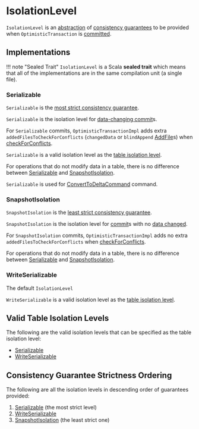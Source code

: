 # IsolationLevel

`IsolationLevel` is an [abstraction](#contract) of [consistency guarantees](#implementations) to be provided when `OptimisticTransaction` is [committed](OptimisticTransaction.md#commit).

## Implementations

!!! note "Sealed Trait"
    `IsolationLevel` is a Scala **sealed trait** which means that all of the implementations are in the same compilation unit (a single file).

### <span id="Serializable"> Serializable

`Serializable` is the [most strict consistency guarantee](#allLevelsInDescOrder).

`Serializable` is the isolation level for [data-changing commit](OptimisticTransactionImpl.md#commit-isolationLevelToUse)s.

For `Serializable` commits, `OptimisticTransactionImpl` adds extra `addedFilesToCheckForConflicts` (`changedData` or `blindAppend` [AddFile](AddFile.md)s) when [checkForConflicts](OptimisticTransactionImpl.md#checkForConflicts).

`Serializable` is a valid isolation level as the [table isolation level](#validTableIsolationLevels).

For operations that do not modify data in a table, there is no difference between [Serializable](#Serializable) and [SnapshotIsolation](#SnapshotIsolation).

`Serializable` is used for [ConvertToDeltaCommand](commands/ConvertToDeltaCommand.md) command.

### <span id="SnapshotIsolation"> SnapshotIsolation

`SnapshotIsolation` is the [least strict consistency guarantee](#allLevelsInDescOrder).

`SnapshotIsolation` is the isolation level for [commit](OptimisticTransactionImpl.md#commit-isolationLevelToUse)s with no [data changed](FileAction.md#dataChange).

For `SnapshotIsolation` commits, `OptimisticTransactionImpl` adds no extra `addedFilesToCheckForConflicts` when [checkForConflicts](OptimisticTransactionImpl.md#checkForConflicts).

For operations that do not modify data in a table, there is no difference between [Serializable](#Serializable) and [SnapshotIsolation](#SnapshotIsolation).

### <span id="WriteSerializable"><span id="DEFAULT"> WriteSerializable

The default `IsolationLevel`

`WriteSerializable` is a valid isolation level as the [table isolation level](#validTableIsolationLevels).

## <span id="validTableIsolationLevels"> Valid Table Isolation Levels

The following are the valid isolation levels that can be specified as the table isolation level:

* [Serializable](#Serializable)
* [WriteSerializable](#WriteSerializable)

## <span id="allLevelsInDescOrder"> Consistency Guarantee Strictness Ordering

The following are all the isolation levels in descending order of guarantees provided:

1. [Serializable](#Serializable) (the most strict level)
1. [WriteSerializable](#WriteSerializable)
1. [SnapshotIsolation](#SnapshotIsolation) (the least strict one)
